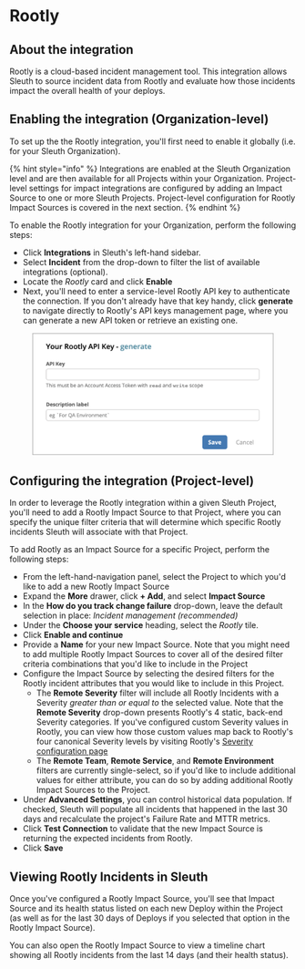 # Rootly

## About the integration

Rootly is a cloud-based incident management tool. This integration allows Sleuth to source incident data from Rootly and evaluate how those incidents impact the overall health of your deploys.

## Enabling the integration (Organization-level)

To set up the the Rootly integration, you'll first need to enable it globally (i.e. for your Sleuth Organization).&#x20;

{% hint style="info" %}
Integrations are enabled at the Sleuth Organization level and are then available for all Projects within your Organization. Project-level settings for impact integrations are configured by adding an Impact Source to one or more Sleuth Projects. Project-level configuration for Rootly Impact Sources is covered in the next section.
{% endhint %}

To enable the Rootly integration for your Organization, perform the following steps:

* Click **Integrations** in Sleuth's left-hand sidebar.
* Select **Incident** from the drop-down to filter the list of available integrations (optional).
* Locate the _Rootly_ card and click **Enable**
* Next, you'll need to enter a service-level Rootly API key to authenticate the connection. If you don't already have that key handy, click **generate** to navigate directly to Rootly's API keys management page, where you can generate a new API token or retrieve an existing one.

<figure><img src="../../.gitbook/assets/image (6) (3).png" alt=""><figcaption></figcaption></figure>

## Configuring the integration (Project-level)

In order to leverage the Rootly integration within a given Sleuth Project, you'll need to add a Rootly Impact Source to that Project, where you can specify the unique filter criteria that will determine which specific Rootly incidents Sleuth will associate with that Project.&#x20;

To add Rootly as an Impact Source for a specific Project, perform the following steps:

* From the left-hand-navigation panel, select the Project to which you'd like to add a new Rootly Impact Source
* Expand the **More** drawer, click **+ Add**, and select **Impact Source**
* In the **How do you track change failure** drop-down, leave the default selection in place:  _Incident management (recommended)_
* Under the **Choose your service** heading, select the _Rootly_ tile.&#x20;
* Click **Enable and continue**
* Provide a **Name** for your new Impact Source. Note that you might need to add multiple Rootly Impact Sources to cover all of the desired filter criteria combinations that you'd like to include in the Project
* Configure the Impact Source by selecting the desired filters for the Rootly incident attributes that you would like to include in this Project.&#x20;
  * The **Remote Severity** filter will include all Rootly Incidents with a Severity _greater than or equal to_ the selected value. Note that the **Remote Severity** drop-down presents Rootly's 4 static, back-end Severity categories. If you've configured custom Severity values in Rootly, you can view how those custom values map back to Rootly's four canonical Severity levels by visiting Rootly's [Severity configuration page](https://rootly.com/account/severities)&#x20;
  * The **Remote Team**, **Remote Service**, and **Remote Environment** filters are currently single-select, so if you'd like to include additional values for either attribute, you can do so by adding additional Rootly Impact Sources to the Project.
* Under **Advanced Settings**, you can control historical data population. If checked, Sleuth will populate all incidents that happened in the last 30 days and recalculate the project's Failure Rate and MTTR metrics.
* Click **Test Connection** to validate that the new Impact Source is returning the expected incidents from Rootly.
* Click **Save**

## Viewing Rootly Incidents in Sleuth

Once you've configured a Rootly Impact Source, you'll see that Impact Source and its health status listed on each new Deploy within the Project (as well as for the last 30 days of Deploys if you selected that option in the Rootly Impact Source).

You can also open the Rootly Impact Source to view a timeline chart showing all Rootly incidents from the last 14 days (and their health status).
